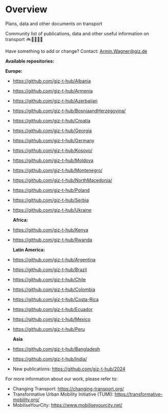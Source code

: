 # Overview

Plans, data and other documents on transport 

Community list of publications, data and other useful information on transport  🚲🚌🚋🌳🚊

Have something to add or change? Contact: Armin.Wagner@giz.de

<b> Available repositories: </b>

  <b>Europe:</b>
  
- https://github.com/giz-t-hub/Albania
- https://github.com/giz-t-hub/Armenia
- https://github.com/giz-t-hub/Azerbaijan
- https://github.com/giz-t-hub/BosniaandHerzegovina/
- https://github.com/giz-t-hub/Croatia
- https://github.com/giz-t-hub/Georgia
- https://github.com/giz-t-hub/Germany
- https://github.com/giz-t-hub/Kosovo/
- https://github.com/giz-t-hub/Moldova
- https://github.com/giz-t-hub/Montenegro/
- https://github.com/giz-t-hub/NorthMacedonia/
- https://github.com/giz-t-hub/Poland
- https://github.com/giz-t-hub/Serbia
- https://github.com/giz-t-hub/Ukraine
  
  <b>Africa:</b>
  
- https://github.com/giz-t-hub/Kenya
- https://github.com/giz-t-hub/Rwanda
  
  <b>Latin America:</b>

- https://github.com/giz-t-hub/Argentina
- https://github.com/giz-t-hub/Brazil
- https://github.com/giz-t-hub/Chile
- https://github.com/giz-t-hub/Colombia
- https://github.com/giz-t-hub/Costa-Rica
- https://github.com/giz-t-hub/Ecuador
- https://github.com/giz-t-hub/Mexico
- https://github.com/giz-t-hub/Peru

  <b>Asia</b>
  
- https://github.com/giz-t-hub/Bangladesh
- https://github.com/giz-t-hub/India/
  
- New publications: https://github.com/giz-t-hub/2024


For more information about our work, please refer to: 
- Changing Transport: https://changing-transport.org/
-	Transformative Urban Mobility Initiative (TUMI): https://transformative-mobility.org/
-	MobiliseYourCity: https://www.mobiliseyourcity.net/

